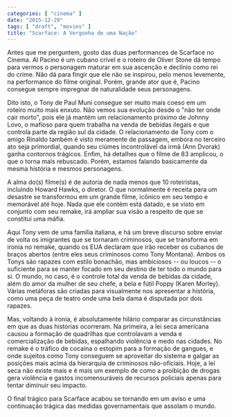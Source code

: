```yaml
---
categories: [ "cinema" ]
date: "2015-12-29"
tags: [ "draft", "movies" ]
title: "Scarface: A Vergonha de uma Nação"
---
```

Antes que me perguntem, gosto das duas performances de Scarface no Cinema. Al Pacino é um cubano crível e o roteiro de Oliver Stone dá tempo para vermos o personagem maturar em sua ascenção e declínio como rei do crime. Não dá para fingir que ele não se inspirou, pelo menos levemente, na performance do filme original. Porém, grande ator que é, Pacino consegue sempre impregnar de naturalidade seus personagens.

Dito isto, o Tony de Paul Muni consegue ser muito mais coeso em um roteiro muito mais enxuto. Não vemos sua evolução desde o "não ter onde cair morto", pois ele já mantém um relacionamento próximo de Johnny Lovo, o mafioso para quem trabalha na venda de bebidas ilegais e que controla parte da região sul da cidade. O relacionamento de Tony com o amigo Rinaldo também é visto meramente de passagem, embora no terceiro ato seja primordial, quando seu ciúmes incontrolável da irmã (Ann Dvorak) ganha contornos trágicos. Enfim, há detalhes que o filme de 83 amplicou, o que o torna mais rebuscado. Porém, estamos falando basicamente da mesma história e mesmos personagens.

A alma do(s) filme(s) é de autoria de nada menos que 10 roteiristas, incluindo Howard Hawks, o diretor. O que normalmente é receita para um desastre se transformou em um grande filme, icônico em seu tempo e memorável até hoje. Nada que ele contém está datado, e se visto em conjunto com seu remake, irá ampliar sua visão a respeito de que se constitui uma máfia.

Aqui Tony vem de uma família italiana, e há um breve discurso sobre enviar de volta os imigrantes que se tornaram criminosos, que se transforma em ironia no remake, quando os EUA declaram que irão receber os cubanos de braços abertos (entre eles seus criminosos como Tony Montana). Ambos os Tonys são rapazes com estilo bonachão, mas ambiciosos -- ou loucos -- o suficiente para se manter focado em seu destino de ter todo o mundo para si. O mundo, no caso, é o controle total da venda de bebidas da cidade, além do amor da mulher de seu chefe, a bela e fútil Poppy (Karen Morley). Várias metáforas são criadas para visualmente nos apresentar a história, como uma peça de teatro onde uma bela dama é disputada por dois rapazes.

Mas, voltando à ironia, é absolutamente hilário comparar as circunstâncias em que as duas histórias ocorreram. Na primeira, a lei seca americana causou a formação de quadrilhas que controlavam a venda e comercialização de bebidas, espalhando violência e medo nas cidades. No remake é o tráfico de cocaína o estopim para a formação de gangues, e onde sujeitos como Tony conseguem se aproveitar do sistema e galgar as posições mais acima da hierarquia de criminosos não-oficiais. Hoje, a lei seca não existe mais e é mais um exemplo de como a proibição de drogas gera violência e gastos incomensuráveis de recursos policiais apenas para tentar diminuir seu impacto.

O final trágico para Scarface acabou se tornando em um aviso e uma continuação trágica das medidas governamentais que assolam o mundo.
